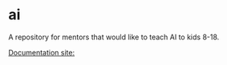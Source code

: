 # ai
A repository for mentors that would like to teach AI to kids 8-18.

[Documentation site:](https://coderdojotc.github.io/ai/)
